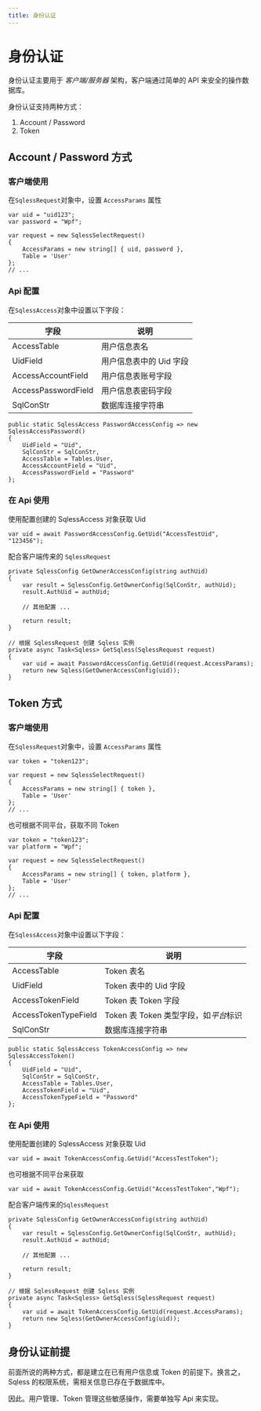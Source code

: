 ```yaml
---
title: 身份认证
---
```


# 身份认证

身份认证主要用于 _客户端/服务器_ 架构，客户端通过简单的 API 来安全的操作数据库。

身份认证支持两种方式：

1. Account / Password
2. Token

## Account / Password 方式

### 客户端使用

在`SqlessRequest`对象中，设置 `AccessParams` 属性

```CSharp
var uid = "uid123";
var password = "Wpf";

var request = new SqlessSelectRequest()
{
    AccessParams = new string[] { uid, password },
    Table = 'User'
};
// ...
```

### Api 配置

在`SqlessAccess`对象中设置以下字段：

| 字段                | 说明                    |
| ------------------- | ----------------------- |
| AccessTable         | 用户信息表名            |
| UidField            | 用户信息表中的 Uid 字段 |
| AccessAccountField  | 用户信息表账号字段      |
| AccessPasswordField | 用户信息表密码字段      |
| SqlConStr           | 数据库连接字符串        |

```CSharp
public static SqlessAccess PasswordAccessConfig => new SqlessAccessPassword()
{
    UidField = "Uid",
    SqlConStr = SqlConStr,
    AccessTable = Tables.User,
    AccessAccountField = "Uid",
    AccessPasswordField = "Password"
};
```

### 在 Api 使用

使用配置创建的 SqlessAccess 对象获取 Uid

```CSharp
var uid = await PasswordAccessConfig.GetUid("AccessTestUid", "123456");
```

配合客户端传来的 `SqlessRequest`

```CSharp
private SqlessConfig GetOwnerAccessConfig(string authUid)
{
    var result = SqlessConfig.GetOwnerConfig(SqlConStr, authUid);
    result.AuthUid = authUid;

    // 其他配置 ...

    return result;
}

// 根据 SqlessRequest 创建 Sqless 实例
private async Task<Sqless> GetSqless(SqlessRequest request)
{
    var uid = await PasswordAccessConfig.GetUid(request.AccessParams);
    return new Sqless(GetOwnerAccessConfig(uid));
}
```

## Token 方式

### 客户端使用

在`SqlessRequest`对象中，设置 `AccessParams` 属性

```CSharp
var token = "token123";

var request = new SqlessSelectRequest()
{
    AccessParams = new string[] { token },
    Table = 'User'
};
// ...
```

也可根据不同平台，获取不同 Token

```CSharp
var token = "token123";
var platform = "Wpf";

var request = new SqlessSelectRequest()
{
    AccessParams = new string[] { token, platform },
    Table = 'User'
};
// ...
```

### Api 配置

在`SqlessAccess`对象中设置以下字段：

| 字段                 | 说明                                  |
| -------------------- | ------------------------------------- |
| AccessTable          | Token 表名                            |
| UidField             | Token 表中的 Uid 字段                 |
| AccessTokenField     | Token 表 Token 字段                   |
| AccessTokenTypeField | Token 表 Token 类型字段，如*平台*标识 |
| SqlConStr            | 数据库连接字符串                      |

```CSharp
public static SqlessAccess TokenAccessConfig => new SqlessAccessToken()
{
    UidField = "Uid",
    SqlConStr = SqlConStr,
    AccessTable = Tables.User,
    AccessTokenField = "Uid",
    AccessTokenTypeField = "Password"
};
```

### 在 Api 使用

使用配置创建的 SqlessAccess 对象获取 Uid

```CSharp
var uid = await TokenAccessConfig.GetUid("AccessTestToken");
```

也可根据不同平台来获取

```CSharp
var uid = await TokenAccessConfig.GetUid("AccessTestToken","Wpf");
```

配合客户端传来的`SqlessRequest`

```CSharp
private SqlessConfig GetOwnerAccessConfig(string authUid)
{
    var result = SqlessConfig.GetOwnerConfig(SqlConStr, authUid);
    result.AuthUid = authUid;

    // 其他配置 ...

    return result;
}

// 根据 SqlessRequest 创建 Sqless 实例
private async Task<Sqless> GetSqless(SqlessRequest request)
{
    var uid = await TokenAccessConfig.GetUid(request.AccessParams);
    return new Sqless(GetOwnerAccessConfig(uid));
}
```

## 身份认证前提

前面所说的两种方式，都是建立在已有用户信息或 Token 的前提下。换言之，Sqless 的权限系统，需相关信息已存在于数据库中。

因此。用户管理、Token 管理这些敏感操作，需要单独写 Api 来实现。
